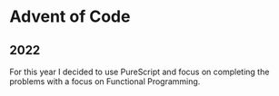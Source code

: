 # Advent of Code


## 2022

For this year I decided to use PureScript and focus on completing the problems with a focus on
Functional Programming.
